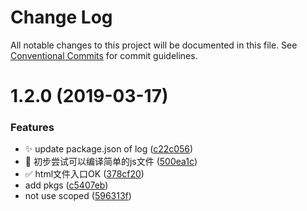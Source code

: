 # Change Log

All notable changes to this project will be documented in this file.
See [Conventional Commits](https://conventionalcommits.org) for commit guidelines.

# 1.2.0 (2019-03-17)


### Features

* :sparkles: update package.json of log ([c22c056](https://github.com/huruji/saso/commit/c22c056))
* :tada: 初步尝试可以编译简单的js文件 ([500ea1c](https://github.com/huruji/saso/commit/500ea1c))
* :white_check_mark: html文件入口OK ([378cf20](https://github.com/huruji/saso/commit/378cf20))
* add pkgs ([c5407eb](https://github.com/huruji/saso/commit/c5407eb))
* not use scoped ([596313f](https://github.com/huruji/saso/commit/596313f))
